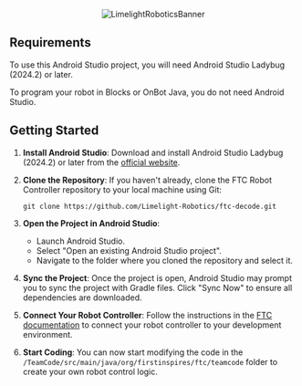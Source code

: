 <div align="center">

![LimelightRoboticsBanner](https://github.com/user-attachments/assets/5e70cc77-12d3-4707-9e69-139f8c7ac18c)
</div>

## Requirements
To use this Android Studio project, you will need Android Studio Ladybug (2024.2) or later.

To program your robot in Blocks or OnBot Java, you do not need Android Studio.

## Getting Started

1. **Install Android Studio**: Download and install Android Studio Ladybug (2024.2) or later from the [official website](https://developer.android.com/studio).

2. **Clone the Repository**: If you haven't already, clone the FTC Robot Controller repository to your local machine using Git:
   ```
   git clone https://github.com/Limelight-Robotics/ftc-decode.git
   ```

3. **Open the Project in Android Studio**:
   - Launch Android Studio.
   - Select "Open an existing Android Studio project".
   - Navigate to the folder where you cloned the repository and select it.

4. **Sync the Project**: Once the project is open, Android Studio may prompt you to sync the project with Gradle files. Click "Sync Now" to ensure all dependencies are downloaded.

5. **Connect Your Robot Controller**: Follow the instructions in the [FTC documentation](https://ftc-docs.firstinspires.org/) to connect your robot controller to your development environment.

6. **Start Coding**: You can now start modifying the code in the `/TeamCode/src/main/java/org/firstinspires/ftc/teamcode` folder to create your own robot control logic.
